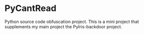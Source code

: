 # PyCantRead
Python source code obfuscation project. This is a mini project that supplements my main project the PyIris-backdoor project.
